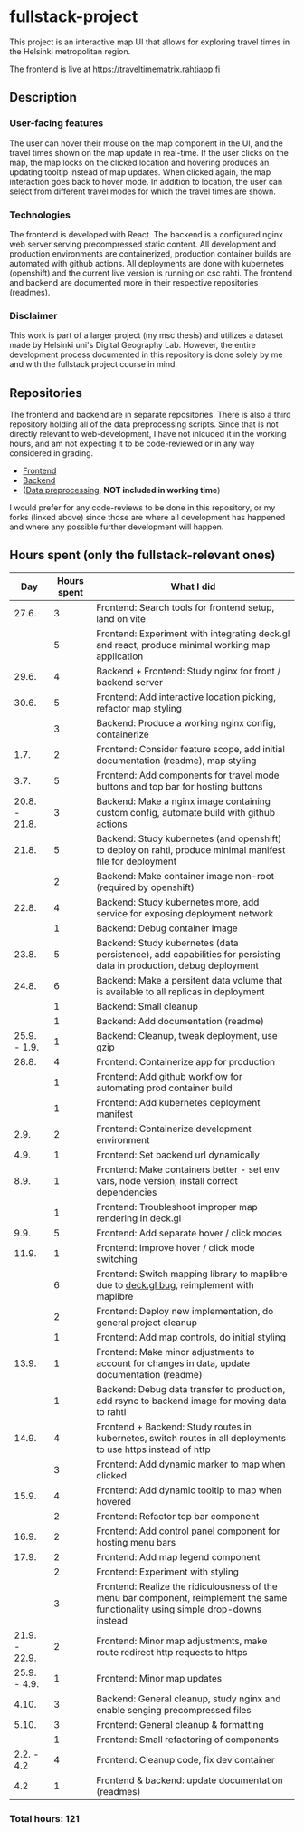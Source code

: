 # fullstack-project

This project is an interactive map UI that allows for exploring travel times in the Helsinki metropolitan region.

The frontend is live at https://traveltimematrix.rahtiapp.fi

## Description

### User-facing features
The user can hover their mouse on the map component in the UI, and the travel times shown on the map update in real-time.
If the user clicks on the map, the map locks on the clicked location and hovering produces an updating tooltip instead of map updates.
When clicked again, the map interaction goes back to hover mode.
In addition to location, the user can select from different travel modes for which the travel times are shown.

### Technologies
The frontend is developed with React. The backend is a configured nginx web server serving precompressed static content.
All development and production environments are containerized, production container builds are automated with github actions.
All deployments are done with kubernetes (openshift) and the current live version is running on csc rahti.
The frontend and backend are documented more in their respective repositories (readmes).

### Disclaimer
This work is part of a larger project (my msc thesis)
and utilizes a dataset made by Helsinki uni's Digital Geography Lab.
However, the entire development process documented in this repository is
done solely by me and with the fullstack project course in mind.

## Repositories

The frontend and backend are in separate repositories.
There is also a third repository holding all of the data preprocessing scripts.
Since that is not directly relevant to web-development,
I have not inlcuded it in the working hours,
and am not expecting it to be code-reviewed or in any way considered in grading.

- [Frontend](https://github.com/eemilhaa/travel-time-matrix-visualisation-frontend)
- [Backend](https://github.com/eemilhaa/travel-time-matrix-visualisation-backend)
- ([Data preprocessing](https://github.com/eemilhaa/travel-time-matrix-visualisation-preprocessing), **NOT included in working time**)

I would prefer for any code-reviews to be done in this repository,
or my forks (linked above)
since those are where all development has happened
and where any possible further development will happen.

## Hours spent (only the fullstack-relevant ones)
| Day | Hours spent | What I did |
|-|-|-|
| 27.6. | 3 | Frontend: Search tools for frontend setup, land on vite |
|       | 5 | Frontend: Experiment with integrating deck.gl and react, produce minimal working map application |
| 29.6. | 4 | Backend + Frontend: Study nginx for front / backend server |
| 30.6. | 5 | Frontend: Add interactive location picking, refactor map styling |
|       | 3 | Backend: Produce a working nginx config, containerize |
| 1.7. | 2 | Frontend: Consider feature scope, add initial documentation (readme), map styling |
| 3.7. | 5 | Frontend: Add components for travel mode buttons and top bar for hosting buttons |
| 20.8. - 21.8. | 3 | Backend: Make a nginx image containing custom config, automate build with github actions |
| 21.8. | 5 | Backend: Study kubernetes (and openshift) to deploy on rahti, produce minimal manifest file for deployment |
|       | 2 | Backend: Make container image non-root (required by openshift) |
| 22.8. | 4 | Backend: Study kubernetes more, add service for exposing deployment network |
|       | 1 | Backend: Debug container image |
| 23.8. | 5 | Backend: Study kubernetes (data persistence), add capabilities for persisting data in production, debug deployment |
| 24.8. | 6 | Backend: Make a persitent data volume that is available to all replicas in deployment |
|       | 1 | Backend: Small cleanup |
|       | 1 | Backend: Add documentation (readme) |
| 25.9. - 1.9. | 1 | Backend: Cleanup, tweak deployment, use gzip |
| 28.8. | 4 | Frontend: Containerize app for production |
|       | 1 | Frontend: Add github workflow for automating prod container build |
|       | 1 | Frontend: Add kubernetes deployment manifest |
| 2.9. | 2 | Frontend: Containerize development environment |
| 4.9. | 1 | Frontend: Set backend url dynamically |
| 8.9. | 1 | Frontend: Make containers better - set env vars, node version, install correct dependencies |
|      | 1 | Frontend: Troubleshoot improper map rendering in deck.gl |
| 9.9. | 5 | Frontend: Add separate hover / click modes |
| 11.9. | 1 | Frontend: Improve hover / click mode switching |
|       | 6 | Frontend: Switch mapping library to maplibre due to [deck.gl bug](https://github.com/visgl/deck.gl/issues/8107), reimplement with maplibre |
|       | 2 | Frontend: Deploy new implementation, do general project cleanup |
|       | 1 | Frontend: Add map controls, do initial styling |
| 13.9. | 1 | Frontend: Make minor adjustments to account for changes in data, update documentation (readme) |
|       | 1 | Backend: Debug data transfer to production, add rsync to backend image for moving data to rahti |
| 14.9. | 4 | Frontend + Backend: Study routes in kubernetes, switch routes in all deployments to use https instead of http |
|       | 3 | Frontend: Add dynamic marker to map when clicked |
| 15.9. | 4 | Frontend: Add dynamic tooltip to map when hovered |
|       | 2 | Frontend: Refactor top bar component |
| 16.9. | 2 | Frontend: Add control panel component for hosting menu bars |
| 17.9. | 2 | Frontend: Add map legend component |
|       | 2 | Frontend: Experiment with styling |
|       | 3 | Frontend: Realize the ridiculousness of the menu bar component, reimplement the same functionality using simple drop-downs instead |
| 21.9. - 22.9. | 2 | Frontend: Minor map adjustments, make route redirect http requests to https |
| 25.9. - 4.9. | 1 | Frontend: Minor map updates |
| 4.10. | 3 | Backend: General cleanup, study nginx and enable senging precompressed files |
| 5.10. | 3 | Frontend: General cleanup & formatting |
|      | 1 | Frontend: Small refactoring of components |
| 2.2. - 4.2 | 4 | Frontend: Cleanup code, fix dev container |
| 4.2 | 1 | Frontend & backend: update documentation (readmes) |

### Total hours: 121
